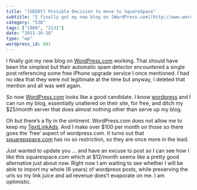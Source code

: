 ```yaml
---
title: "[GEEKY] Possible Decision to move to SquareSpace"
subtitle: "I finally got my new blog on [WordPress.com](http://www.wordpress.com) working. That should have bee..."
category: "538"
tags: ["1909", "2131"]
date: "2011-10-18"
type: "wp"
wordpress_id: 481
---
```

I finally got my new blog on [WordPress.com](http://www.wordpress.com) working. That should have been the simplest but their automatic spam detector encountered a single post referencing some free iPhone upgrade service I once mentioned. I had no idea that they were not legitimate at the time but anyway, I deleted that mention and all was well again.

So now [WordPress.com](wordpress.com) looks like a good candidate. I know [wordpress](http://www.wordpress.org) and I can run my blog, essentially unaltered on their site, for free, and ditch my $25/month server that does almost nothing other than serve up my blog.

Oh but there’s a fly in the ointment. WordPress.com does not allow me to keep my [TextLinkAds](www.textlinkads.com). And I make over $100 per month on those so there goes the ‘free’ aspect of wordpress.com. It turns out that [squarepspace.com](http://www.squarespace.com) has no so restriction, so they are once more in the lead.

Just wanted to update you … and have an excuse to post so I can see how I like this squarespace.com which at $12/month seems like a pretty good alternative just about now. Right now I am waiting to see whether I will be able to import my whole (6 years) of wordpress posts, while preserving the urls so my link juice and ad revenue does’t evaporate on me. I am optimistic.